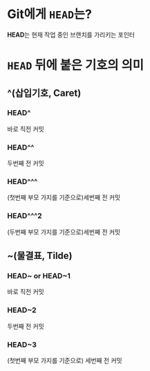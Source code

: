 # Git에게 `HEAD`는? 
**HEAD**는 현재 작업 중인 브랜치를 가리키는 포인터

# `HEAD` 뒤에 붙은 기호의 의미
## ^(삽입기호, Caret)

### HEAD^
바로 직전 커밋

### HEAD^^
두번째 전 커밋

### HEAD^^^
(첫번째 부모 가지를 기준으로)세번째 전 커밋

### HEAD^^^2
(두번째 부모 가지를 기준으로)세번째 전 커밋


## ~(물결표, Tilde)
### HEAD~ or HEAD~1
바로 직전 커밋

### HEAD~2
두번째 전 커밋

### HEAD~3
(첫번째 부모 가지를 기준으로) 세번째 전 커밋


